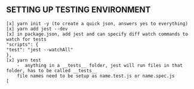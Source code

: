 ## SETTING UP TESTING ENVIRONMENT 

    [x] yarn init -y (to create a quick json, answers yes to everything)
    [x] yarn add jest --dev
    [x] in package.json, add jest and can specify diff watch commands to watch for tests 
    "scripts": {
    "test": "jest --watchAll"
    },
    [x] yarn test 
        -  anything in a __tests__ folder, jest will run files in that folder, has to be called __tests__ 
        file names need to be setup as name.test.js or name.spec.js
    [